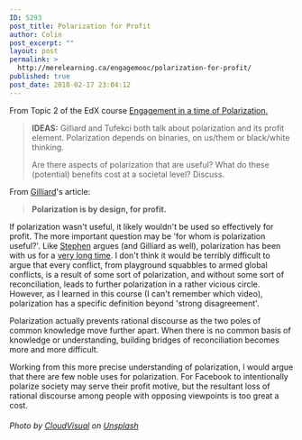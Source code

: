 ```yaml
---
ID: 5293
post_title: Polarization for Profit
author: Colin
post_excerpt: ""
layout: post
permalink: >
  http://merelearning.ca/engagemooc/polarization-for-profit/
published: true
post_date: 2018-02-17 23:04:12
---
```

From Topic 2 of the EdX course <a href="https://courses.edx.org/courses/course-v1:DavidsonX+DavNowX_Polarization+1T2018/course/#block-v1:DavidsonX+DavNowX_Polarization+1T2018+type@chapter+block@8488e8119c5c476f973849604ff63da2">Engagement in a time of Polarization.</a>
<blockquote><strong>IDEAS:</strong> Gilliard and Tufekci both talk about polarization and its profit element. Polarization depends on binaries, on us/them or black/white thinking.

Are there aspects of polarization that are useful? What do these (potential) benefits cost at a societal level? Discuss.</blockquote>
From <a href="https://hypervisible.com/polarization/power-technology/">Gilliard</a>'s article:
<blockquote><b>Polarization is by design, for profit. </b></blockquote>
If polarization wasn't useful, it likely wouldn't be used so effectively for profit. The more important question may be 'for whom is polarization useful?'. Like <a href="https://courses.edx.org/courses/course-v1:DavidsonX+DavNowX_Polarization+1T2018/discussion/forum/a47bc804bca2e24d73b4b1159c0b4b670d2cbd00/threads/5a85a6ea84452a082a00104e">Stephen</a> argues (and Gilliard as well), polarization has been with us for a <a href="http://www.charliechaplin.com/en/articles/29-The-Final-Speech-from-The-Great-Dictator-">very long time</a>. I don't think it would be terribly difficult to argue that every conflict, from playground squabbles to armed global conflicts, is a result of some sort of polarization, and without some sort of reconciliation, leads to further polarization in a rather vicious circle. However, as I learned in this course (I can't remember which video), polarization has a specific definition beyond 'strong disagreement'.

Polarization actually prevents rational discourse as the two poles of common knowledge move further apart. When there is no common basis of knowledge or understanding, building bridges of reconciliation becomes more and more difficult.

Working from this more precise understanding of polarization, I would argue that there are few noble uses for polarization. For Facebook to intentionally polarize society may serve their profit motive, but the resultant loss of rational discourse among people with opposing viewpoints is too great a cost.
<div class="_3bJ2H CHExY">
<h6 class="_1l8RX _1ByhS">Photo by <a href="https://unsplash.com/photos/DCtwjzQ9uVE?utm_source=unsplash&amp;utm_medium=referral&amp;utm_content=creditCopyText">CloudVisual</a> on <a href="https://unsplash.com/?utm_source=unsplash&amp;utm_medium=referral&amp;utm_content=creditCopyText">Unsplash</a></h6>
</div>